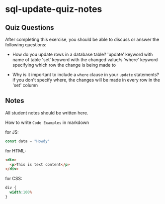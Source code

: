 # sql-update-quiz-notes

## Quiz Questions

After completing this exercise, you should be able to discuss or answer the following questions:

- How do you update rows in a database table?
'update' keyword with name of table
'set' keyword with the changed value/s
'where' keyword specifying which row the change is being made to

- Why is it important to include a `where` clause in your `update` statements?
if you don't specify where, the changes will be made in every row in the 'set' column


## Notes

All student notes should be written here.


How to write `Code Examples` in markdown

for JS:
```javascript
const data = "Howdy"
```

for HTML:
```html
<div>
  <p>This is text content</p>
</div>
```

for CSS:
```css
div {
  width:100%
}
```
